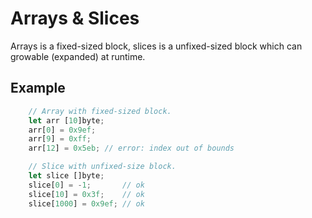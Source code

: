 # Arrays & Slices

Arrays is a fixed-sized block, slices is a unfixed-sized block which can growable (expanded) at runtime.

## Example

```rust
    // Array with fixed-sized block.
    let arr [10]byte;
    arr[0] = 0x9ef;
    arr[9] = 0xff;
    arr[12] = 0x5eb; // error: index out of bounds

    // Slice with unfixed-size block.
    let slice []byte;
    slice[0] = -1;       // ok
    slice[10] = 0x3f;    // ok
    slice[1000] = 0x9ef; // ok
```